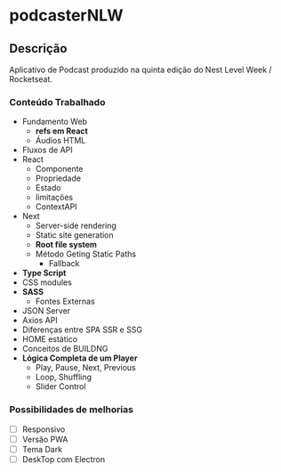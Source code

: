 # podcasterNLW
## Descrição
Aplicativo de Podcast produzido na quinta edição do Nest Level Week / Rocketseat.

### Conteúdo Trabalhado
- Fundamento Web
  - <b>refs em React</b>
  - Áudios HTML
- Fluxos de API
- React
  - Componente
  - Propriedade
  - Estado
  - limitações
  - ContextAPI
- Next
  - Server-side rendering
  - Static site generation
  - <b>Root file system</b>
  - Método Geting Static Paths
    - Fallback
- <b>Type Script</b>
- CSS modules
- <b>SASS</b>
  - Fontes Externas
- JSON Server
- Axios API
- Diferenças entre SPA SSR e SSG
- HOME estático
- Conceitos de BUILDNG
- <b>Lógica Completa de um Player</b>
  - Play, Pause, Next, Previous
  - Loop, Shuffling
  - Slider Control


### Possibilidades de melhorias

- [ ] Responsivo
- [ ] Versão PWA
- [ ] Tema Dark
- [ ] DeskTop com Electron
